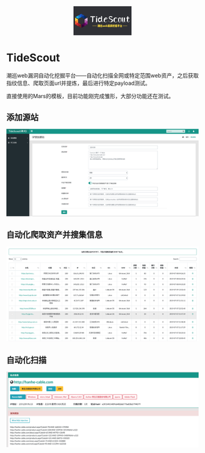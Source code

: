 <div align=center><img src=images/logo.png width=30% ></div>


# TideScout

潮巡web漏洞自动化挖掘平台——自动化扫描全网或特定范围web资产，之后获取指纹信息、爬取页面url并提炼，最后进行特定payload测试。


直接使用的Mars的模板，目前功能刚完成雏形，大部分功能还在测试。


## 添加源站

<div align=center><img src=images/001.png ></div>


## 自动化爬取资产并搜集信息

<div align=center><img src=images/002.png ></div>


## 自动化扫描

<div align=center><img src=images/003.png ></div>
